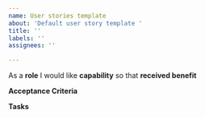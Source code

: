 ```yaml
---
name: User stories template
about: 'Default user story template '
title: ''
labels: ''
assignees: ''

---
```


As a **role** I would like **capability** so that **received benefit**

**Acceptance Criteria**

**Tasks**
